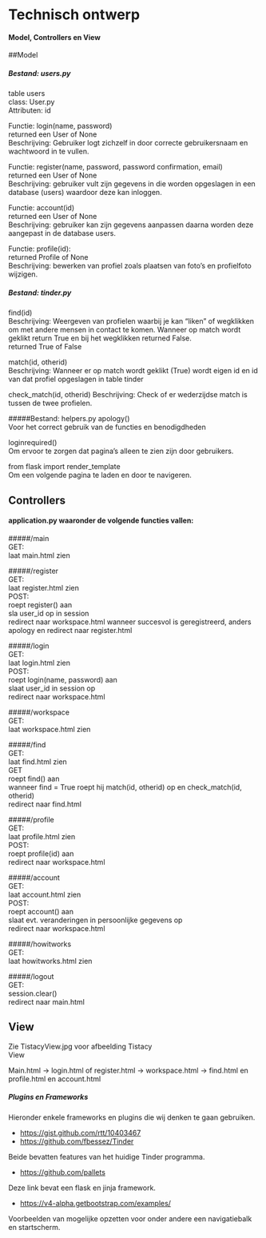 # Technisch ontwerp 
#### Model, Controllers en View
##Model
##### Bestand: users.py

table users  
class: User.py  
	Attributen: id
  
Functie: login(name, password)  
returned een User of None  
Beschrijving: Gebruiker logt zichzelf in door correcte gebruikersnaam en wachtwoord in te vullen.
  
Functie: register(name, password, password confirmation, email)  
	returned een User of None  
Beschrijving: gebruiker vult zijn gegevens in die worden opgeslagen in een database (users) waardoor deze kan inloggen. 
 
Functie: account(id)  
	returned een User of None  
Beschrijving: gebruiker kan zijn gegevens aanpassen daarna worden deze aangepast in de database users.
  
Functie: profile(id):  
	returned Profile of None  
Beschrijving: bewerken van profiel zoals plaatsen van foto’s en profielfoto wijzigen. 
 
##### Bestand: tinder.py  
find(id)  
Beschrijving: Weergeven van profielen waarbij je kan “liken” of wegklikken om met andere mensen in contact te komen. Wanneer op match wordt geklikt return True en bij het wegklikken returned False.  
returned True of False  

match(id, otherid)  
Beschrijving: Wanneer er op match wordt geklikt (True) wordt eigen id en id van dat profiel opgeslagen in table tinder  

check_match(id, otherid) 
Beschrijving: Check of er wederzijdse match is tussen de twee profielen.  

#####Bestand: helpers.py
apology()    
Voor het correct gebruik van de functies en benodigdheden
  
loginrequired()  
Om ervoor te zorgen dat pagina’s alleen te zien zijn door gebruikers.  

from flask import render_template   
Om een volgende pagina te laden en door te navigeren.  

## Controllers  
#### application.py waaronder de volgende functies vallen:  
#####/main  
GET:  
laat main.html zien
  
#####/register  
GET:  
laat register.html zien  
POST:  
roept register() aan  
sla user_id op in session  
redirect naar workspace.html wanneer succesvol is   geregistreerd, anders apology en redirect naar register.html  

#####/login  
GET:  
laat login.html zien  
POST:  
roept login(name, password) aan   
slaat user_id in session op   
redirect naar workspace.html  

#####/workspace  
GET:  
laat workspace.html zien  

#####/find  
GET:  
laat find.html zien  
GET  
roept find() aan  
wanneer find = True roept hij match(id,   otherid) op en check_match(id, otherid)  
redirect naar find.html  

#####/profile  
GET:  
laat profile.html zien  
POST:  
roept profile(id) aan  
redirect naar workspace.html  

#####/account  
GET:  
laat account.html zien  
POST:  
roept account() aan  
slaat evt. veranderingen in persoonlijke gegevens op  
redirect naar workspace.html  

#####/howitworks  
GET:   
laat howitworks.html zien  		
     
#####/logout  
GET:  
session.clear()  
redirect naar main.html

## View

Zie TistacyView.jpg voor afbeelding Tistacy  
View  

Main.html → login.html of register.html  →  workspace.html → find.html  en profile.html en account.html

##### Plugins en Frameworks
Hieronder enkele frameworks en plugins die wij denken te gaan gebruiken.  

- https://gist.github.com/rtt/10403467  
- https://github.com/fbessez/Tinder
  
Beide bevatten features van het huidige Tinder programma.

- https://github.com/pallets
  
Deze link bevat een flask en jinja framework.  

- https://v4-alpha.getbootstrap.com/examples/  

Voorbeelden van mogelijke opzetten voor onder andere een navigatiebalk en startscherm.
